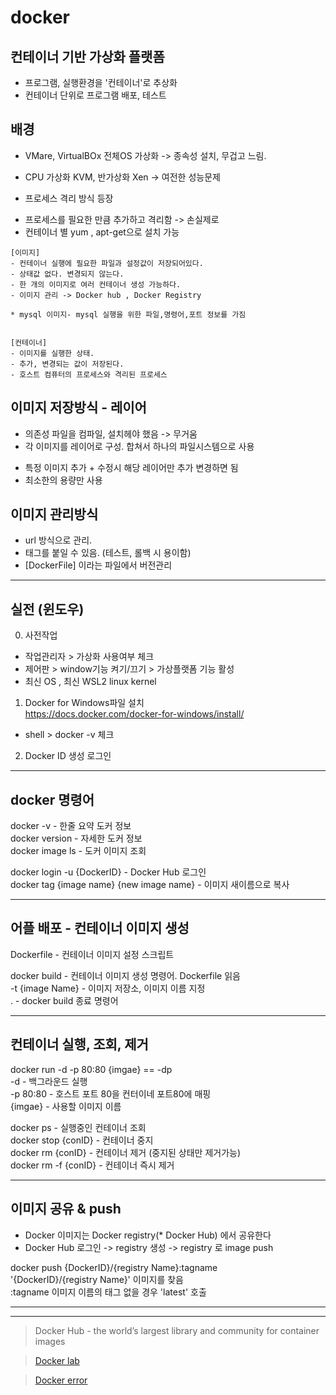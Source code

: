 # docker

## 컨테이너 기반 가상화 플랫폼

- 프로그램, 실행환경을 '컨테이너'로 추상화  
- 컨테이너 단위로 프로그램 배포, 테스트  

## 배경 
* VMare, VirtualBOx  전체OS 가상화 -> 종속성 설치, 무겁고 느림.  
* CPU 가상화 KVM, 반가상화 Xen    ->  여전한 성능문제  
 
* 프로세스 격리 방식 등장  
- 프로세스를 필요한 만큼 추가하고 격리함 -> 손실제로  
- 컨테이너 별 yum , apt-get으로 설치 가능  

```
[이미지]  
- 컨테이너 실행에 필요한 파일과 설정값이 저장되어있다.  
- 상태값 없다. 변경되지 않는다.  
- 한 개의 이미지로 여러 컨테이너 생성 가능하다.  
- 이미지 관리 -> Docker hub , Docker Registry  

* mysql 이미지- mysql 실행을 위한 파일,명령어,포트 정보를 가짐  


[컨테이너]  
- 이미지를 실행한 상태.  
- 추가, 변경되는 값이 저장된다.  
- 호스트 컴퓨터의 프로세스와 격리된 프로세스  

```

## 이미지 저장방식 - 레이어  

* 의존성 파일을 컴파일, 설치헤야 했음 -> 무거움  
* 각 이미지를 레이어로 구성. 합쳐서 하나의 파일시스템으로 사용  
- 특정 이미지 추가 + 수정시 해당 레이어만 추가 변경하면 됨   
- 최소한의 용량만 사용  
  
  
## 이미지 관리방식  
- url 방식으로 관리.   
- 태그를 붙일 수 있음. (테스트, 롤백 시 용이함)  
- [DockerFile] 이라는 파일에서 버전관리  

---
## 실전 (윈도우)  

0) 사전작업  
- 작업관리자 >  가상화 사용여부 체크  
- 제어판 > window기능 켜기/끄기 > 가상플랫폼 기능 활성  
- 최신 OS , 최신 WSL2 linux kernel  

1) Docker for Windows파일 설치  
https://docs.docker.com/docker-for-windows/install/  

- shell > docker -v 체크  
 
2) Docker ID 생성 로그인  

---
## docker 명령어

docker -v           - 한줄 요약 도커 정보    
docker version      - 자세한 도커 정보  
docker image ls     - 도커 이미지 조회  

docker login -u {DockerID}                - Docker Hub 로그인  
docker tag {image name} {new image name}  - 이미지 새이름으로 복사  

---
## 어플 배포 - 컨테이너 이미지 생성  

Dockerfile 	        - 컨테이너 이미지 설정 스크립트  

docker build 	      - 컨테이너 이미지 생성 명령어. Dockerfile 읽음  
  -t {image Name}	  - 이미지 저장소, 이미지 이름 지정  
.	  	              - docker build 종료 명령어  

--- 
## 컨테이너 실행, 조회, 제거 

docker run -d -p 80:80 {imgae}         == -dp   
-d 	      - 백그라운드 실행  
-p 80:80	- 호스트 포트 80을 컨터이네 포트80에 매핑  
{imgae}	  - 사용할 이미지 이름  

docker ps             - 실행중인 컨테이너 조회  
docker stop {conID}   - 컨테이너 중지  
docker rm {conID}     - 컨테이너 제거 (중지된 상태만 제거가능)  
docker rm -f {conID}  - 컨테이너 즉시 제거  

---  
## 이미지 공유 & push  
   
- Docker 이미지는 Docker registry(* Docker Hub) 에서 공유한다   
- Docker Hub 로그인 -> registry 생성 -> registry 로 image push   

docker push {DockerID}/{registry Name}:tagname   
'{DockerID}/{registry Name}' 이미지를 찾음  
:tagname  이미지 이름의 태그 없을 경우 'latest' 호출  

---

  
---
> Docker Hub - the world’s largest library and community for container images  

> [Docker lab](https://labs.play-with-docker.com/)  

> [Docker error](/Docs/error.md)  
  
  

